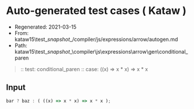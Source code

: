 # Auto-generated test cases ( Kataw )
- Regenerated: 2021-03-15
- From: kataw15\test\__snapshot__/compiler/js/expressions/arrow/autogen.md
- Path: kataw15\test\__snapshot__\compiler\js\expressions\arrow\gen\conditional_paren
> :: test: conditional_paren
> :: case: ((x) => x * x) => x * x
## Input

`````js
bar ? baz : ( ((x) => x * x) => x * x );
`````
